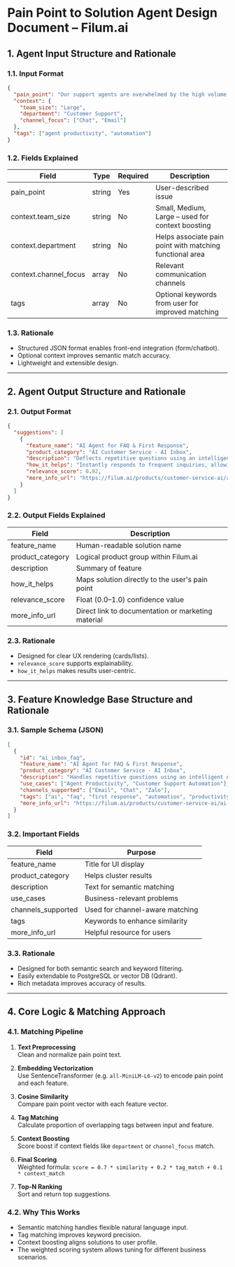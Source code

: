 # Pain Point to Solution Agent Design Document – Filum.ai

## 1. Agent Input Structure and Rationale

### 1.1. Input Format

```json
{
  "pain_point": "Our support agents are overwhelmed by the high volume of repetitive questions.",
  "context": {
    "team_size": "Large",
    "department": "Customer Support",
    "channel_focus": ["Chat", "Email"]
  },
  "tags": ["agent productivity", "automation"]
}
```

### 1.2. Fields Explained

| Field         | Type      | Required | Description |
|---------------|-----------|----------|-------------|
| pain_point     | string    | Yes      | User-described issue |
| context.team_size | string | No       | Small, Medium, Large – used for context boosting |
| context.department | string | No     | Helps associate pain point with matching functional area |
| context.channel_focus | array | No  | Relevant communication channels |
| tags           | array     | No       | Optional keywords from user for improved matching |

### 1.3. Rationale

- Structured JSON format enables front-end integration (form/chatbot).
- Optional context improves semantic match accuracy.
- Lightweight and extensible design.

---

## 2. Agent Output Structure and Rationale

### 2.1. Output Format

```json
{
  "suggestions": [
    {
      "feature_name": "AI Agent for FAQ & First Response",
      "product_category": "AI Customer Service - AI Inbox",
      "description": "Deflects repetitive questions using an intelligent AI assistant.",
      "how_it_helps": "Instantly responds to frequent inquiries, allowing agents to focus on complex cases.",
      "relevance_score": 0.92,
      "more_info_url": "https://filum.ai/products/customer-service-ai/ai-agent"
    }
  ]
}
```

### 2.2. Output Fields Explained

| Field            | Description |
|------------------|-------------|
| feature_name      | Human-readable solution name |
| product_category  | Logical product group within Filum.ai |
| description       | Summary of feature |
| how_it_helps      | Maps solution directly to the user's pain point |
| relevance_score   | Float (0.0–1.0) confidence value |
| more_info_url     | Direct link to documentation or marketing material |

### 2.3. Rationale

- Designed for clear UX rendering (cards/lists).
- `relevance_score` supports explainability.
- `how_it_helps` makes results user-centric.

---

## 3. Feature Knowledge Base Structure and Rationale

### 3.1. Sample Schema (JSON)

```json
[
  {
    "id": "ai_inbox_faq",
    "feature_name": "AI Agent for FAQ & First Response",
    "product_category": "AI Customer Service - AI Inbox",
    "description": "Handles repetitive questions using an intelligent AI agent.",
    "use_cases": ["Agent Productivity", "Customer Support Automation"],
    "channels_supported": ["Email", "Chat", "Zalo"],
    "tags": ["ai", "faq", "first response", "automation", "productivity"],
    "more_info_url": "https://filum.ai/products/customer-service-ai/ai-agent"
  }
]
```

### 3.2. Important Fields

| Field               | Purpose |
|---------------------|---------|
| feature_name         | Title for UI display |
| product_category     | Helps cluster results |
| description          | Text for semantic matching |
| use_cases            | Business-relevant problems |
| channels_supported   | Used for channel-aware matching |
| tags                 | Keywords to enhance similarity |
| more_info_url        | Helpful resource for users |

### 3.3. Rationale

- Designed for both semantic search and keyword filtering.
- Easily extendable to PostgreSQL or vector DB (Qdrant).
- Rich metadata improves accuracy of results.

---

## 4. Core Logic & Matching Approach

### 4.1. Matching Pipeline

1. **Text Preprocessing**  
  Clean and normalize pain point text.

2. **Embedding Vectorization**  
  Use SentenceTransformer (e.g. `all-MiniLM-L6-v2`) to encode pain point and each feature.

3. **Cosine Similarity**  
  Compare pain point vector with each feature vector.

4. **Tag Matching**  
  Calculate proportion of overlapping tags between input and feature.

5. **Context Boosting**  
  Score boost if context fields like `department` or `channel_focus` match.

6. **Final Scoring**  
  Weighted formula: `score = 0.7 * similarity + 0.2 * tag_match + 0.1 * context_match`

7. **Top-N Ranking**  
  Sort and return top suggestions.

### 4.2. Why This Works

- Semantic matching handles flexible natural language input.
- Tag matching improves keyword precision.
- Context boosting aligns solutions to user profile.
- The weighted scoring system allows tuning for different business scenarios.